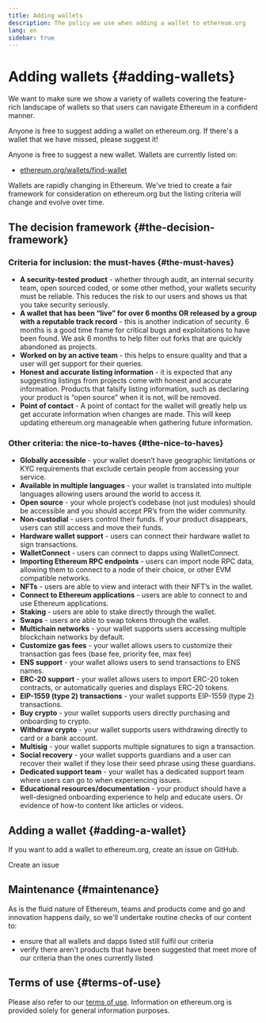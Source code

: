 ```yaml
---
title: Adding wallets
description: The policy we use when adding a wallet to ethereum.org
lang: en
sidebar: true
---
```


# Adding wallets {#adding-wallets}

We want to make sure we show a variety of wallets covering the feature-rich landscape of wallets so that users can navigate Ethereum in a confident manner.

Anyone is free to suggest adding a wallet on ethereum.org. If there's a wallet that we have missed, please suggest it!

Anyone is free to suggest a new wallet. Wallets are currently listed on:

- [ethereum.org/wallets/find-wallet](/wallets/find-wallet/)

Wallets are rapidly changing in Ethereum. We've tried to create a fair framework for consideration on ethereum.org but the listing criteria will change and evolve over time.

## The decision framework {#the-decision-framework}

### Criteria for inclusion: the must-haves {#the-must-haves}

- **A security-tested product** - whether through audit, an internal security team, open sourced coded, or some other method, your wallets security must be reliable. This reduces the risk to our users and shows us that you take security seriously.
- **A wallet that has been “live” for over 6 months OR released by a group with a reputable track record** - this is another indication of security. 6 months is a good time frame for critical bugs and exploitations to have been found. We ask 6 months to help filter out forks that are quickly abandoned as projects.
- **Worked on by an active team** - this helps to ensure quality and that a user will get support for their queries.
- **Honest and accurate listing information** - it is expected that any suggesting listings from projects come with honest and accurate information. Products that falsify listing information, such as declaring your product is “open source” when it is not, will be removed.
- **Point of contact** - A point of contact for the wallet will greatly help us get accurate information when changes are made. This will keep updating ethereum.org manageable when gathering future information.

### Other criteria: the nice-to-haves {#the-nice-to-haves}

- **Globally accessible** - your wallet doesn’t have geographic limitations or KYC requirements that exclude certain people from accessing your service.
- **Available in multiple languages** - your wallet is translated into multiple languages allowing users around the world to access it.
- **Open source** - your whole project’s codebase (not just modules) should be accessible and you should accept PR’s from the wider community.
- **Non-custodial** - users control their funds. If your product disappears, users can still access and move their funds.
- **Hardware wallet support** - users can connect their hardware wallet to sign transactions.
- **WalletConnect** - users can connect to dapps using WalletConnect.
- **Importing Ethereum RPC endpoints** - users can import node RPC data, allowing them to connect to a node of their choice, or other EVM compatible networks.
- **NFTs** - users are able to view and interact with their NFT’s in the wallet.
- **Connect to Ethereum applications** - users are able to connect to and use Ethereum applications.
- **Staking** - users are able to stake directly through the wallet.
- **Swaps** - users are able to swap tokens through the wallet.
- **Multichain networks** - your wallet supports users accessing multiple blockchain networks by default.
- **Customize gas fees** - your wallet allows users to customize their transaction gas fees (base fee, priority fee, max fee)
- **ENS support** - your wallet allows users to send transactions to ENS names.
- **ERC-20 support** - your wallet allows users to import ERC-20 token contracts, or automatically queries and displays ERC-20 tokens.
- **EIP-1559 (type 2) transactions** - your wallet supports EIP-1559 (type 2) transactions.
- **Buy crypto** - your wallet supports users directly purchasing and onboarding to crypto.
- **Withdraw crypto** - your wallet supports users withdrawing directly to card or a bank account.
- **Multisig** - your wallet supports multiple signatures to sign a transaction.
- **Social recovery** - your wallet supports guardians and a user can recover their wallet if they lose their seed phrase using these guardians.
- **Dedicated support team** - your wallet has a dedicated support team where users can go to when experiencing issues.
- **Educational resources/documentation** - your product should have a well-designed onboarding experience to help and educate users. Or evidence of how-to content like articles or videos.

## Adding a wallet {#adding-a-wallet}

If you want to add a wallet to ethereum.org, create an issue on GitHub.

<ButtonLink to="https://github.com/ethereum/ethereum-org-website/issues/new?assignees=&labels=wallet+%3Apurse%3A&template=suggest_wallet.yaml&title=Suggest+a+wallet">
  Create an issue
</ButtonLink>

## Maintenance {#maintenance}

As is the fluid nature of Ethereum, teams and products come and go and innovation happens daily, so we'll undertake routine checks of our content to:

- ensure that all wallets and dapps listed still fulfil our criteria
- verify there aren't products that have been suggested that meet more of our criteria than the ones currently listed

## Terms of use {#terms-of-use}

Please also refer to our [terms of use](/terms-of-use/). Information on ethereum.org is provided solely for general information purposes.
